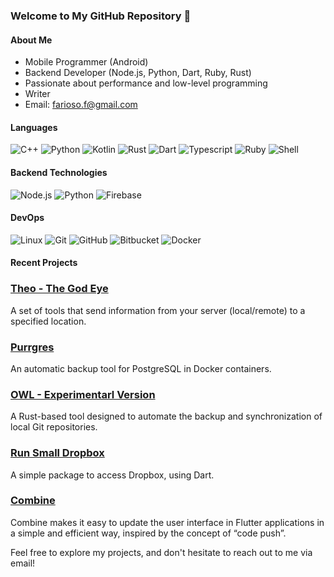 ### Welcome to My GitHub Repository 👋

#### About Me

- Mobile Programmer (Android)
- Backend Developer (Node.js, Python, Dart, Ruby, Rust)
- Passionate about performance and low-level programming
- Writer
- Email: farioso.f@gmail.com

#### Languages

![C++](https://img.shields.io/badge/-C++-00599C?style=flat&logo=C%2B%2B&logoColor=white)
![Python](https://img.shields.io/badge/-Python-00599C?style=flat&logo=Python&logoColor=white)
![Kotlin](https://img.shields.io/badge/-Kotlin-007396?style=flat&logo=Kotlin&logoColor=white)
![Rust](https://img.shields.io/badge/-Rust-0175C2?style=flat&logo=Rust&logoColor=white)
![Dart](https://img.shields.io/badge/-Dart-0175C2?style=flat&logo=Dart&logoColor=white)
![Typescript](https://img.shields.io/badge/-Typescript-3178C6?style=flat&logo=Typescript&logoColor=white)
![Ruby](https://img.shields.io/badge/-Ruby-3178C6?style=flat&logo=Ruby&logoColor=white)
![Shell](https://img.shields.io/badge/-Shell-3178C6?style=flat&logo=gnubash&logoColor=white)

#### Backend Technologies

![Node.js](https://img.shields.io/badge/-Node.js-339933?style=flat&logo=Node.js&logoColor=white)
![Python](https://img.shields.io/badge/-Python-3776AB?style=flat&logo=Python&logoColor=white)
![Firebase](https://img.shields.io/badge/-Firebase-FFCA28?style=flat&logo=Firebase&logoColor=white)

#### DevOps

![Linux](https://img.shields.io/badge/-Linux-F05032?style=flat&logo=linux&logoColor=white)
![Git](https://img.shields.io/badge/-Git-F05032?style=flat&logo=git&logoColor=white)
![GitHub](https://img.shields.io/badge/-GitHub-181717?style=flat&logo=github&logoColor=white)
![Bitbucket](https://img.shields.io/badge/-Bitbucket-0052CC?style=flat&logo=bitbucket&logoColor=white)
![Docker](https://img.shields.io/badge/-Docker-2496ED?style=flat&logo=docker&logoColor=white)

#### Recent Projects

### [Theo - The God Eye](https://github.com/fariosofernando/theo_gods_eye)

A set of tools that send information from your server (local/remote) to a specified location.

### [Purrgres](https://github.com/hi-im-aurelio/Purrgres)

An automatic backup tool for PostgreSQL in Docker containers.

### [OWL - Experimentarl Version](https://github.com/hi-im-aurelio/owl-experimental)

A Rust-based tool designed to automate the backup and synchronization of local Git repositories. 

### [Run Small Dropbox](https://github.com/fariosofernando/run-small-dropbox-package)

A simple package to access Dropbox, using Dart.

### [Combine](https://github.com/fariosofernando/combine)

Combine makes it easy to update the user interface in Flutter applications in a simple and efficient way, inspired by the concept of “code push”.

Feel free to explore my projects, and don't hesitate to reach out to me via email!
